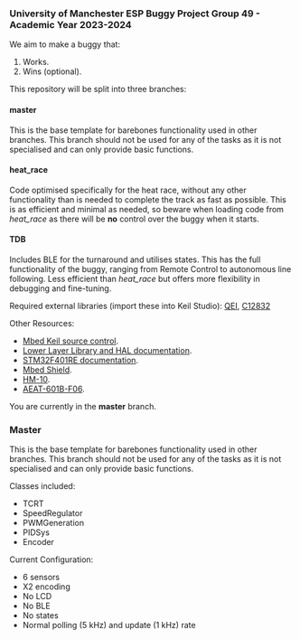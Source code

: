 ### University of Manchester ESP Buggy Project Group 49 - Academic Year 2023-2024

We aim to make a buggy that:

1. Works.
2. Wins (optional).

This repository will be split into three branches:

#### master
This is the base template for barebones functionality used in other branches. 
This branch should not be used for any of the tasks as it is not specialised and can only provide basic functions.

#### heat_race
Code optimised specifically for the heat race, without any other functionality than is needed to complete the track as fast as possible. 
This is as efficient and minimal as needed, so beware when loading code from *heat_race* as there will be **no** control over the buggy when it starts.

#### TDB
Includes BLE for the turnaround and utilises states. This has the full functionality of the buggy, ranging from Remote Control to autonomous line following.
Less efficient than *heat_race* but offers more flexibility in debugging and fine-tuning. 

Required external libraries (import these into Keil Studio): [QEI](https://os.mbed.com/users/aberk/code/QEI/), [C12832](https://os.mbed.com/teams/components/code/C12832/)

Other Resources:

- [Mbed Keil source control](https://os.mbed.com/docs/mbed-studio/current/source-control/index.html).
- [Lower Layer Library and HAL documentation](https://www.st.com/en/embedded-software/stm32cubef4.html).
- [STM32F401RE documentation](https://www.st.com/en/microcontrollers-microprocessors/stm32f401re.html).
- [Mbed Shield](https://os.mbed.com/components/mbed-Application-Shield/).
- [HM-10](https://os.mbed.com/users/alexsaadfalcon/notebook/hm10-guide/).
- [AEAT-601B-F06](https://www.broadcom.com/products/motion-control-encoders/incremental-encoders/magnetic-encoders/aeat-601bf06).

You are currently in the **master** branch.

### Master

This is the base template for barebones functionality used in other branches. 
This branch should not be used for any of the tasks as it is not specialised and can only provide basic functions.

Classes included:
- TCRT
- SpeedRegulator
- PWMGeneration
- PIDSys
- Encoder

Current Configuration:
- 6 sensors
- X2 encoding
- No LCD
- No BLE
- No states
- Normal polling (5 kHz) and update (1 kHz) rate
